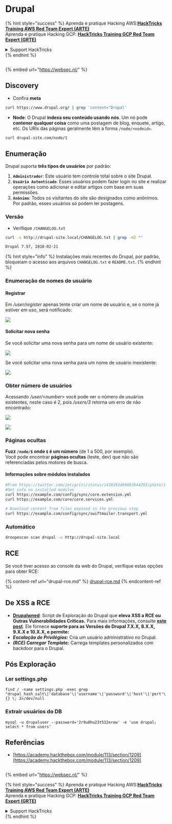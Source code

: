 # Drupal

{% hint style="success" %}
Aprenda e pratique Hacking AWS:<img src="../../../.gitbook/assets/arte.png" alt="" data-size="line">[**HackTricks Training AWS Red Team Expert (ARTE)**](https://training.hacktricks.xyz/courses/arte)<img src="../../../.gitbook/assets/arte.png" alt="" data-size="line">\
Aprenda e pratique Hacking GCP: <img src="../../../.gitbook/assets/grte.png" alt="" data-size="line">[**HackTricks Training GCP Red Team Expert (GRTE)**<img src="../../../.gitbook/assets/grte.png" alt="" data-size="line">](https://training.hacktricks.xyz/courses/grte)

<details>

<summary>Support HackTricks</summary>

* Confira os [**planos de assinatura**](https://github.com/sponsors/carlospolop)!
* **Junte-se ao** 💬 [**grupo do Discord**](https://discord.gg/hRep4RUj7f) ou ao [**grupo do telegram**](https://t.me/peass) ou **siga**-nos no **Twitter** 🐦 [**@hacktricks\_live**](https://twitter.com/hacktricks\_live)**.**
* **Compartilhe truques de hacking enviando PRs para o** [**HackTricks**](https://github.com/carlospolop/hacktricks) e [**HackTricks Cloud**](https://github.com/carlospolop/hacktricks-cloud) repositórios do github.

</details>
{% endhint %}

<figure><img src="https://pentest.eu/RENDER_WebSec_10fps_21sec_9MB_29042024.gif" alt=""><figcaption></figcaption></figure>

{% embed url="https://websec.nl/" %}

## Discovery

* Confira **meta**
```bash
curl https://www.drupal.org/ | grep 'content="Drupal'
```
* **Node**: O Drupal **indexa seu conteúdo usando nós**. Um nó pode **contener qualquer coisa** como uma postagem de blog, enquete, artigo, etc. Os URIs das páginas geralmente têm a forma `/node/<nodeid>`.
```bash
curl drupal-site.com/node/1
```
## Enumeração

Drupal suporta **três tipos de usuários** por padrão:

1. **`Administrador`**: Este usuário tem controle total sobre o site Drupal.
2. **`Usuário Autenticado`**: Esses usuários podem fazer login no site e realizar operações como adicionar e editar artigos com base em suas permissões.
3. **`Anônimo`**: Todos os visitantes do site são designados como anônimos. Por padrão, esses usuários só podem ler postagens.

### Versão

* Verifique `/CHANGELOG.txt`
```bash
curl -s http://drupal-site.local/CHANGELOG.txt | grep -m2 ""

Drupal 7.57, 2018-02-21
```
{% hint style="info" %}
Instalações mais recentes do Drupal, por padrão, bloqueiam o acesso aos arquivos `CHANGELOG.txt` e `README.txt`.
{% endhint %}

### Enumeração de nomes de usuário

#### Registrar

Em _/user/register_ apenas tente criar um nome de usuário e, se o nome já estiver em uso, será notificado:

![](<../../../.gitbook/assets/image (328).png>)

#### Solicitar nova senha

Se você solicitar uma nova senha para um nome de usuário existente:

![](<../../../.gitbook/assets/image (903).png>)

Se você solicitar uma nova senha para um nome de usuário inexistente:

![](<../../../.gitbook/assets/image (307).png>)

### Obter número de usuários

Acessando _/user/\<number>_ você pode ver o número de usuários existentes, neste caso é 2, pois _/users/3_ retorna um erro de não encontrado:

![](<../../../.gitbook/assets/image (333).png>)

![](<../../../.gitbook/assets/image (227) (1) (1) (1).png>)

### Páginas ocultas

**Fuzz `/node/$` onde `$` é um número** (de 1 a 500, por exemplo).\
Você pode encontrar **páginas ocultas** (teste, dev) que não são referenciadas pelos motores de busca.

#### Informações sobre módulos instalados
```bash
#From https://twitter.com/intigriti/status/1439192489093644292/photo/1
#Get info on installed modules
curl https://example.com/config/sync/core.extension.yml
curl https://example.com/core/core.services.yml

# Download content from files exposed in the previous step
curl https://example.com/config/sync/swiftmailer.transport.yml
```
### Automático
```bash
droopescan scan drupal -u http://drupal-site.local
```
## RCE

Se você tiver acesso ao console da web do Drupal, verifique estas opções para obter RCE:

{% content-ref url="drupal-rce.md" %}
[drupal-rce.md](drupal-rce.md)
{% endcontent-ref %}

## De XSS a RCE

* [**Drupalwned**](https://github.com/nowak0x01/Drupalwned): Script de Exploração do Drupal que **eleva XSS a RCE ou Outras Vulnerabilidades Críticas.** Para mais informações, consulte [**este post**](https://nowak0x01.github.io/papers/76bc0832a8f682a7e0ed921627f85d1d.html). Ele fornece **suporte para as Versões do Drupal 7.X.X, 8.X.X, 9.X.X e 10.X.X, e permite:**
* _**Escalação de Privilégios:**_ Cria um usuário administrativo no Drupal.
* _**(RCE) Carregar Template:**_ Carrega templates personalizados com backdoor para o Drupal.

## Pós Exploração

### Ler settings.php
```
find / -name settings.php -exec grep "drupal_hash_salt\|'database'\|'username'\|'password'\|'host'\|'port'\|'driver'\|'prefix'" {} \; 2>/dev/null
```
### Extrair usuários do DB
```
mysql -u drupaluser --password='2r9u8hu23t532erew' -e 'use drupal; select * from users'
```
## Referências

* [https://academy.hackthebox.com/module/113/section/1209](https://academy.hackthebox.com/module/113/section/1209)

<figure><img src="https://pentest.eu/RENDER_WebSec_10fps_21sec_9MB_29042024.gif" alt=""><figcaption></figcaption></figure>

{% embed url="https://websec.nl/" %}

{% hint style="success" %}
Aprenda e pratique Hacking AWS:<img src="../../../.gitbook/assets/arte.png" alt="" data-size="line">[**HackTricks Training AWS Red Team Expert (ARTE)**](https://training.hacktricks.xyz/courses/arte)<img src="../../../.gitbook/assets/arte.png" alt="" data-size="line">\
Aprenda e pratique Hacking GCP: <img src="../../../.gitbook/assets/grte.png" alt="" data-size="line">[**HackTricks Training GCP Red Team Expert (GRTE)**<img src="../../../.gitbook/assets/grte.png" alt="" data-size="line">](https://training.hacktricks.xyz/courses/grte)

<details>

<summary>Support HackTricks</summary>

* Confira os [**planos de assinatura**](https://github.com/sponsors/carlospolop)!
* **Junte-se ao** 💬 [**grupo do Discord**](https://discord.gg/hRep4RUj7f) ou ao [**grupo do telegram**](https://t.me/peass) ou **siga**-nos no **Twitter** 🐦 [**@hacktricks\_live**](https://twitter.com/hacktricks\_live)**.**
* **Compartilhe truques de hacking enviando PRs para os repositórios do** [**HackTricks**](https://github.com/carlospolop/hacktricks) e [**HackTricks Cloud**](https://github.com/carlospolop/hacktricks-cloud).

</details>
{% endhint %}
